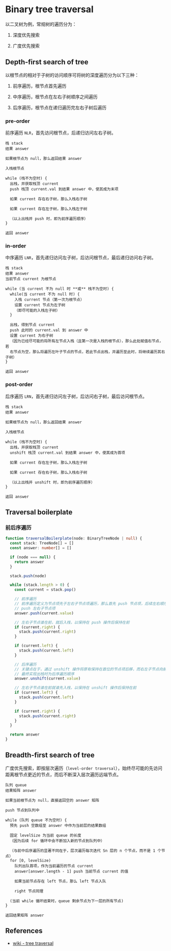 # Binary tree traversal

以二叉树为例，常规树的遍历分为：

1. 深度优先搜索

1. 广度优先搜索

## Depth-first search of tree

以根节点的相对于子树的访问顺序可将树的深度遍历分为以下三种：

1. 前序遍历，根节点首先遍历

1. 中序遍历，根节点在左右子树顺序之间遍历

1. 后序遍历，根节点在递归遍历完左右子树后遍历

### pre-order

前序遍历 `NLR`，首先访问根节点，后递归访问左右子树。

```
栈 stack
结果 answer

如果根节点为 null，那么返回结果 answer

入栈根节点

while (栈不为空时) {
  出栈，并获取栈顶 current
  push 栈顶 current.val 到结果 answer 中，使其成为末项

  如果 current 存在右子树，那么入栈右子树

  如果 current 存在左子树，那么入栈左子树

  （以上出栈并 push 时，即为前序遍历顺序）
}

返回 answer
```

### in-order

中序遍历 `LNR`，首先递归访问左子树，后访问根节点，最后递归访问右子树。

```
栈 stack
结果 answer
当前节点 current 为根节点

while (当 current 不为 null 时 **或** 栈不为空时) {
  while(当 current 不为 null 时) {
    入栈 current 节点（第一次为根节点）
    设置 current 节点为左子树
    （即尽可能的入栈左子树）
  }

  出栈，得到节点 current
  push 此时的 current.val 到 answer 中
  设置 current 为右子树
  （因为已经尽可能的将所有左节点入栈（且第一次是入栈的根节点），那么此处赋值右节点，若
  右节点为空，那么将遍历左叶子节点的节点，若此节点出栈，并遍历至此时，将继续遍历其右子树）
}

返回 answer
```

### post-order

后序遍历 `LRN`，首先递归访问左子树，后访问右子树，最后访问根节点。

```
栈 stack
结果 answer

如果根节点为 null，那么返回结果 answer

入栈根节点

while (栈不为空时) {
  出栈，并获取栈顶 current
  unshift 栈顶 current.val 到结果 answer 中，使其成为首项

  如果 current 存在左子树，那么入栈左子树

  如果 current 存在右子树，那么入栈右子树

  （以上出栈并 unshift 时，即为前序遍历顺序）
}

返回 answer
```

## Traversal boilerplate

### 前后序遍历

```ts
function traversalBoilerplate(node: BinaryTreeNode | null) {
  const stack: TreeNode[] = []
  const answer: number[] = []

  if (node === null) {
    return answer
  }

  stack.push(node)

  while (stack.length > 0) {
    const current = stack.pop()

    // 前序遍历
    // 前序遍历定义为节点项先于左右子节点项遍历，那么首先 push 节点项，后续左右顺序
    // push 左右子节点项
    answer.push(current.value)

    // 左右子节点谁在前，就后入栈，以保持在 push 操作后保持在前
    if (current.right) {
      stack.push(current.right)
    }

    if (current.left) {
      stack.push(current.left)
    }

    // 后序遍历
    // 关键点在于，通过 unshift 操作将原有保持在首位的节点项后移，而右左子节点向前移
    // 最终实现出栈时为后序遍历顺序
    answer.unshift(current.value)

    // 左右子节点谁在前就谁先入栈，以保持在 unshift 操作后保持在前
    if (current.left) {
      stack.push(current.left)
    }

    if (current.right) {
      stack.push(current.right)
    }
  }

  return answer
}
```

## Breadth-first search of tree

广度优先搜索，即按层次遍历（`level-order traversal`），始终尽可能的先访问距离根节点更近的节点，而后不断深入层次遍历远端节点。

```
队列 queue
结果矩阵 answer

如果当前根节点为 null，直接返回空的 answer 矩阵

push 节点到队列中

while (队列 queue 不为空时) {
  预先 push 空数组至 answer 中作为当前层的结果数组

  固定 levelSize 为当前 queue 的长度
  （因为后续 for 循环中会不断加入新的节点到队列中）

  （与前中后序遍历的显著不同在于，层次遍历每次迭代 Sn 层的 n 个节点，而不是 1 个节点）
  for [0, levelSize)
    队列出队首项，作为当前遍历的节点 current
    answer[answer.length - 1] push 当前节点 current 的值

    如果当前节点存在 left 节点，那么 left 节点入队

    right 节点同理

  (当前 while 循环结束时，queue 剩余节点为下一层的所有节点)
}

返回结果矩阵 answer
```

## References

- [wiki - tree traversal](https://en.wikipedia.org/wiki/Tree_traversal)
